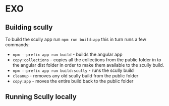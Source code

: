 # EXO

## Building scully

To build the scully app run `npm run build:app` this in turn runs a few commands:

- `npm --prefix app run build` - builds the angular app
- `copy:collections` - copies all the collections from the public folder in to the angular dist folder in order to make them available to the scully build.
- `npm --prefix app run build:scully` - runs the scully build
- `cleanup` - removes any old scully build from the public folder
- `copy:app` - moves the entire build back to the public folder

## Running Scully locally
